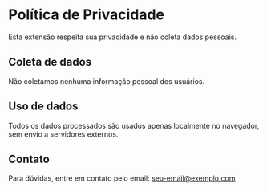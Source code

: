 # Política de Privacidade

Esta extensão respeita sua privacidade e não coleta dados pessoais.

## Coleta de dados

Não coletamos nenhuma informação pessoal dos usuários.

## Uso de dados

Todos os dados processados são usados apenas localmente no navegador, sem envio a servidores externos.

## Contato

Para dúvidas, entre em contato pelo email: seu-email@exemplo.com
